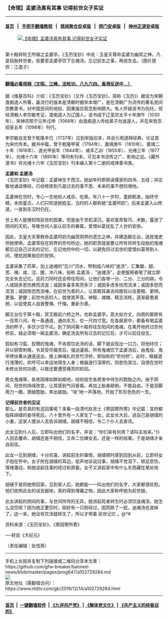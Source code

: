 ### 【命理】孟婆汤真有其事 记得前世女子实证
------------------------

#### [首页](https://github.com/gfw-breaker/banned-news/blob/master/README.md) &nbsp;&nbsp;|&nbsp;&nbsp; [手把手翻墙教程](https://github.com/gfw-breaker/guides/wiki) &nbsp;&nbsp;|&nbsp;&nbsp; [禁闻聚合安卓版](https://github.com/gfw-breaker/bn-android) &nbsp;&nbsp;|&nbsp;&nbsp; [网门安卓版](https://github.com/oGate2/oGate) &nbsp;&nbsp;|&nbsp;&nbsp; [神州正道安卓版](https://github.com/SzzdOgate/update) 



<div><div class="featured_image">
 <a href="https://i.ntdtv.com/assets/uploads/2019/12/2019-12-14_115333.jpg" target="_blank">
  <figure>
   <img alt="【命理】孟婆汤真有其事 记得前世女子实证" src="https://i.ntdtv.com/assets/uploads/2019/12/2019-12-14_115333-800x450.jpg"/>
  </figure><br/>
 </a>
 <span class="caption">
  第十殿转轮王所辖之孟婆亭。《玉历宝钞》中说：玉皇天尊命孟婆为幽冥之神，凡是投胎转世者，皆要至孟婆亭饮下忘魂汤，忘记前生之事，再投生去。（图片提供：江逸子）
 </span>
</div>
</div><hr/>

#### [翻墙必看视频（文昭、江峰、法轮功、八九六四、香港反送中...）](https://github.com/gfw-breaker/banned-news/blob/master/pages/link3.md)

<div><div class="post_content" itemprop="articleBody">
 <p>
  据《维基百科》介绍：《玉历宝钞》（又作《玉历宝钞》，简称《玉历》）据说为宋朝澹痴道人所著，最流行的版本是清朝时据宋本增广，是在清朝广为流传的著名民间宗教善书，对中国民间的地狱、因果报应观念影响颇大。有人怀疑该书为伪托，但经清朝人李宗敏考证，澹痴道人为辽国人，该书成于辽圣宗太平十年庚午（1030年），宋神宗熙宁元年戊申（1068年）由澹痴道人传给弟子勿迷道人，并在宋哲宗绍圣五年（1098年）刊行。
 </p>
 <p>
  李宗敏自言曾于乾隆辛巳（1737年）见到宋版旧本，并且引用道释经典，论证其为宋代传本。据书中载，曾于乾隆甲寅（1794年）、嘉靖庚午（1810年）、嘉靖二十年（1816年）、道光甲辰年（1844年）、咸丰乙卯（1855年）、光绪三年（1877年）、光绪十六年（1890年）等均有刊本，可见本书流传之广、影响之远。《藏外道书》将光绪十六年《玉历宝钞》刊本编入第十二册的戒律善书类。
 </p>
 <p>
  <strong>
   孟婆和
   <ok href="https://www.ntdtv.com/gb/孟婆汤.htm">
    孟婆汤
   </ok>
  </strong>
  <br/>
  《玉历宝钞》中记载：孟婆神生于西汉。她幼年时即熟读儒家的四书、五经；并庄敬地诵读佛经，已经修炼到凡是过去的事不思、未来的事不想的境地。
 </p>
 <p>
  孟婆神在世时，专心一志地劝人戒杀、吃素。年八十一岁时，童颜鹤发，始终守精，未损童贞。人们只知道她姓孟，当时的人都称她“孟婆阿奶”。后来孟婆入山修道，一直到东汉时仍在。
 </p>
 <p>
  世上有人能够知晓前世的因果，但是由于灵机深沉，喜欢耍弄智巧、术数，露泄了阴间的天机，导致世间人妄认前生的眷属，爱恨纠葛扰乱了人世的安排。
 </p>
 <p>
  因此，玉皇大天尊敕命孟婆阿奶为幽冥阴界的遗忘之神，并建造醧忘台，选拔鬼吏供她使唤。孟婆常驻在阴界的奈何桥边，她的职责就是要让所有将转生投胎的鬼魂都忘记自己过去的记忆、忘记地府中的一切，以避免将过去世的爱恨纠葛带到人间，搅扰因果报应的安排。
 </p>
 <p>
  孟婆采集了药草，加上迷魂的“忘川”河水，熬制成八味的“迷汤”，汇集酸、甜、苦、辣、咸、涩、腥、冲八味，俗称
  <ok href="https://www.ntdtv.com/gb/孟婆汤.htm">
   孟婆汤
  </ok>
  、“迷魂汤”，会使服用者喝了就立即完全失去记忆。这药力同时还会带往阳间，让他们各带一分、二分、三分的病，令人或因多思伤脾而流涎；或因多喜多笑而多汗；或因多虑多忧而流涕；或因多怒而流泪；或因惊恐而流唾。在前世为善的人，让其眼耳鼻舌四肢较以往更精、更明，更强、更健；前世作恶的人，就使其声音、神智、魂魄、精志消秏，逐渐疲惫衰弱，以促使其人自我警愓、忏悔，重新为善。
 </p>
 <p>
  醧忘台位于第十殿，冥王殿前六桥之外，也称孟婆亭。高大如方丈，四周的廊房有一百零八间，有一条通道，通向东方，仅一尺四寸宽。在各廊房中，都备有喝孟婆汤的杯子，多饮少饮不论。到了阴间第十殿将往生阳间的鬼魂，在离开地府过奈何桥前，就必须喝一碗孟婆汤，确定洗去所有过去的记忆后，才可以前往投生。
 </p>
 <p>
  假如有刁蛮、狡猾的鬼魂，不肯吞饮此汤的话，脚下就会现出一口刀，将他绊住；并以铜管刺喉，令其受尽痛苦后，强迫灌吞。所有鬼魂饮下孟婆汤后，由鬼役、鬼卒搀扶著从通道送出，推上麻绳扎的苦竹浮桥，即俗称的“奈何桥”。此时，根器道行浅薄的，欢呼可以幸运地得生人身；根器道行深厚的，则悲伤哭泣，自恨在世时未修出世的功德，以致还要遭受痛苦的轮回。
 </p>
 <p>
  男女鬼魂等，各依因缘如醉如痴地，纷纷投生各房舍中待生的胞胎之内。由于阴间、阳世的场域改变，让其感到气闷昏昏。再加上胎身颠倒，不能自由，于是双脚用力一踢，蹬破胞胎，奔出娘胎。“哇”地一声落地，开始了形形色色的一生。
 </p>
 <p>
  <strong>
   记得前世者的见证
  </strong>
  <br/>
  那么，是否真的有这回事呢？来看一段清代赵吉士《寄园寄所寄》中记载：宣府都指挥胡缙的妾侍死后，八十里外有一人家生了一女。此女长大后，说自己是胡缙的小妻，这家人便派人去告诉胡缙。胡缙不相信，令二个仆人去查讯。
 </p>
 <p>
  此女见到仆人后，立即叫出他们的名字，并说：“你们来有何用？请叫主翁来。”仆人回去覆命，胡缙还是不相信，又命二位婢女去，还是一样的结果。于是胡缙才亲自前往。
 </p>
 <p>
  此女一见到胡缙，十分欢喜，讲起前生的事情，胡缙顿时感到回到从前，立即将女子抱在怀中。女子附在胡缙的耳边，低声地诉说旧事，胡缙不觉泪下，顿足悲伤，情绪激动，和她谈起往事的经过和原委。女子又讲起家中有什么东西藏在某处地下。
 </p>
 <p>
  胡缙于是将她带回家。见到家人后，她都能一一叫出他们的名字，大家都很欢慰。他们依照此女的话去掘地，真的得到埋藏之物，因此大家称呼她为前世娘。
 </p>
 <p>
  此女讲起的阴间的事，与世间所传的无异。她讲起死者转生时必须饮迷魂汤，她怎么没饮呢？因为她正要饮时，刚好有一只狗经过，因而跌了一跤，迷魂汤也泼掉了。这一来，她没有饮汤就转生了，所以才带着
  <ok href="https://www.ntdtv.com/gb/前世记忆.htm">
   前世记忆
  </ok>
  。@*#
 </p>
 <p>
  资料来源：《玉历宝钞》、《寄园寄所寄》
 </p>
 <p>
  ──转自《大纪元》
 </p>
 <p>
  （责任编辑：张信燕）
 </p>
 <div class="single_ad">
 </div>
</div>
</div>
<hr/>
手机上长按并复制下列链接或二维码分享本文章：<br/>
https://github.com/gfw-breaker/banned-news/blob/master/pages/prog647/a102729284.md <br/>
<a href='https://github.com/gfw-breaker/banned-news/blob/master/pages/prog647/a102729284.md'><img src='https://github.com/gfw-breaker/banned-news/blob/master/pages/prog647/a102729284.md.png'/></a> <br/>
原文地址（需翻墙访问）：https://www.ntdtv.com/gb/2019/12/14/a102729284.html


------------------------
#### [首页](https://github.com/gfw-breaker/banned-news/blob/master/README.md) &nbsp;|&nbsp; [一键翻墙软件](https://github.com/gfw-breaker/nogfw/blob/master/README.md) &nbsp;| [《九评共产党》](https://github.com/gfw-breaker/9ping.md/blob/master/README.md#九评之一评共产党是什么) | [《解体党文化》](https://github.com/gfw-breaker/jtdwh.md/blob/master/README.md) | [《共产主义的终极目的》](https://github.com/gfw-breaker/gczydzjmd.md/blob/master/README.md)


<img src='http://gfw-breaker.win/banned-news/pages/prog647/a102729284.md' width='0px' height='0px'/>